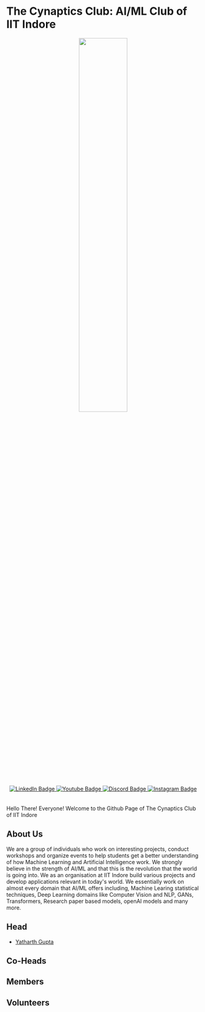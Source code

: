 # The Cynaptics Club: AI/ML Club of IIT Indore
<div id="header" align="center">
  <img src="https://media.giphy.com/media/bN6gSupcx0sM4xRtai/giphy.gif" width="50%"/>
</div>
<div id="badges" align="center">
  <a href="https://www.linkedin.com/company/cynaptics-club-iit-indore">
    <img src="https://img.shields.io/badge/LinkedIn-blue?style=for-the-badge&logo=linkedin&logoColor=white" alt="LinkedIn Badge"/>
  </a>
  <a href="https://www.youtube.com/@cynapticsiit9083">
    <img src="https://img.shields.io/badge/YouTube-red?style=for-the-badge&logo=youtube&logoColor=white" alt="Youtube Badge"/>
  </a>
  <a href="https://discord.gg/fXGg3QjJPD">
    <img src="https://img.shields.io/badge/Discord-blue?style=for-the-badge&logo=discord&logoColor=white" alt="Discord Badge"/>
  </a>
  <a href="https://instagram.com/cynapticsclubiiti">
    <img src="https://img.shields.io/badge/Instagram-blue?style=for-the-badge&logo=instagram&logoColor=white" alt="Instagram Badge"/>
  </a>
</div>
<br>
<div align="center">
  <img src="https://komarev.com/ghpvc/?username=your-github-username&style=flat-square&color=blue" alt=""/>
  </div>
<br>
Hello There! Everyone! Welcome to the Github Page of The Cynaptics Club of IIT Indore

## About Us

We are a group of individuals who work on interesting projects, conduct workshops and organize events to help students get a better understanding of how Machine Learning and Artificial Intelligence work. We strongly believe in the strength of AI/ML and that this is the revolution that the world is going into. We as an organisation at IIT Indore build various projects and develop applications relevant in today's world. 
We essentially work on almost every domain that AI/ML offers including, Machine Learing statistical techniques, Deep Learning domains like Computer Vision and NLP, GANs, Transformers, Research paper based models, openAI models and many more. 

## Head
- [Yatharth Gupta](https://github.com/Warlord-K)
## Co-Heads
## Members
## Volunteers
